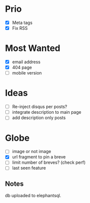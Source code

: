 # Prio

- [x] Meta tags
- [x] Fix RSS

# Most Wanted

- [x] email address
- [x] 404 page
- [ ] mobile version

# Ideas

- [ ] Re-inject disqus per posts?
- [ ] integrate description to main page
- [ ] add description only posts

# Globe

- [ ] image or not image
- [x] url fragment to pin a breve
- [ ] limit number of breves? (check perf)
- [ ] last seen feature

## Notes

db uploaded to elephantsql.
